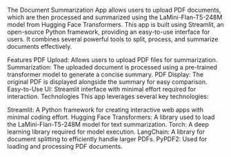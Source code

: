 The Document Summarization App allows users to upload PDF documents, which are then processed and summarized using the LaMini-Flan-T5-248M model from Hugging Face Transformers. This app is built using Streamlit, an open-source Python framework, providing an easy-to-use interface for users. It combines several powerful tools to split, process, and summarize documents effectively.

Features
PDF Upload: Allows users to upload PDF files for summarization.
Summarization: The uploaded document is processed using a pre-trained transformer model to generate a concise summary.
PDF Display: The original PDF is displayed alongside the summary for easy comparison.
Easy-to-Use UI: Streamlit interface with minimal effort required for interaction.
Technologies
This app leverages several key technologies:

Streamlit: A Python framework for creating interactive web apps with minimal coding effort.
Hugging Face Transformers: A library used to load the LaMini-Flan-T5-248M model for text summarization.
Torch: A deep learning library required for model execution.
LangChain: A library for document splitting to efficiently handle larger PDFs.
PyPDF2: Used for loading and processing PDF documents.
